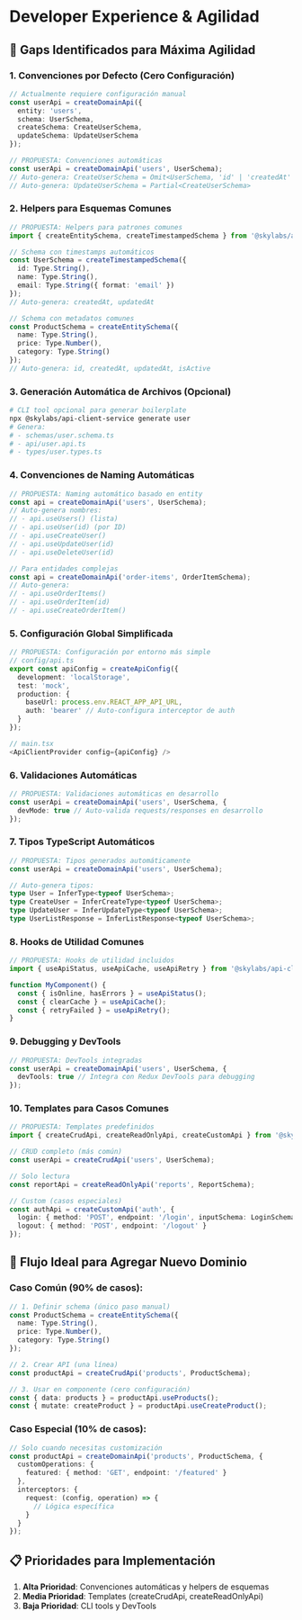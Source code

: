 # Developer Experience & Agilidad

## 🚀 Gaps Identificados para Máxima Agilidad

### 1. **Convenciones por Defecto (Cero Configuración)**
```typescript
// Actualmente requiere configuración manual
const userApi = createDomainApi({
  entity: 'users',
  schema: UserSchema,
  createSchema: CreateUserSchema,
  updateSchema: UpdateUserSchema
});

// PROPUESTA: Convenciones automáticas
const userApi = createDomainApi('users', UserSchema);
// Auto-genera: CreateUserSchema = Omit<UserSchema, 'id' | 'createdAt' | 'updatedAt'>
// Auto-genera: UpdateUserSchema = Partial<CreateUserSchema>
```

### 2. **Helpers para Esquemas Comunes**
```typescript
// PROPUESTA: Helpers para patrones comunes
import { createEntitySchema, createTimestampedSchema } from '@skylabs/api-client-service';

// Schema con timestamps automáticos
const UserSchema = createTimestampedSchema({
  id: Type.String(),
  name: Type.String(),
  email: Type.String({ format: 'email' })
});
// Auto-genera: createdAt, updatedAt

// Schema con metadatos comunes
const ProductSchema = createEntitySchema({
  name: Type.String(),
  price: Type.Number(),
  category: Type.String()
});
// Auto-genera: id, createdAt, updatedAt, isActive
```

### 3. **Generación Automática de Archivos (Opcional)**
```bash
# CLI tool opcional para generar boilerplate
npx @skylabs/api-client-service generate user
# Genera:
# - schemas/user.schema.ts
# - api/user.api.ts
# - types/user.types.ts
```

### 4. **Convenciones de Naming Automáticas**
```typescript
// PROPUESTA: Naming automático basado en entity
const api = createDomainApi('users', UserSchema);
// Auto-genera nombres:
// - api.useUsers() (lista)
// - api.useUser(id) (por ID)
// - api.useCreateUser()
// - api.useUpdateUser(id)
// - api.useDeleteUser(id)

// Para entidades complejas
const api = createDomainApi('order-items', OrderItemSchema);
// Auto-genera:
// - api.useOrderItems()
// - api.useOrderItem(id)
// - api.useCreateOrderItem()
```

### 5. **Configuración Global Simplificada**
```typescript
// PROPUESTA: Configuración por entorno más simple
// config/api.ts
export const apiConfig = createApiConfig({
  development: 'localStorage',
  test: 'mock',
  production: {
    baseUrl: process.env.REACT_APP_API_URL,
    auth: 'bearer' // Auto-configura interceptor de auth
  }
});

// main.tsx
<ApiClientProvider config={apiConfig} />
```

### 6. **Validaciones Automáticas**
```typescript
// PROPUESTA: Validaciones automáticas en desarrollo
const userApi = createDomainApi('users', UserSchema, {
  devMode: true // Auto-valida requests/responses en desarrollo
});
```

### 7. **Tipos TypeScript Automáticos**
```typescript
// PROPUESTA: Tipos generados automáticamente
const userApi = createDomainApi('users', UserSchema);

// Auto-genera tipos:
type User = InferType<typeof UserSchema>;
type CreateUser = InferCreateType<typeof UserSchema>;
type UpdateUser = InferUpdateType<typeof UserSchema>;
type UserListResponse = InferListResponse<typeof UserSchema>;
```

### 8. **Hooks de Utilidad Comunes**
```typescript
// PROPUESTA: Hooks de utilidad incluidos
import { useApiStatus, useApiCache, useApiRetry } from '@skylabs/api-client-service';

function MyComponent() {
  const { isOnline, hasErrors } = useApiStatus();
  const { clearCache } = useApiCache();
  const { retryFailed } = useApiRetry();
}
```

### 9. **Debugging y DevTools**
```typescript
// PROPUESTA: DevTools integradas
const userApi = createDomainApi('users', UserSchema, {
  devTools: true // Integra con Redux DevTools para debugging
});
```

### 10. **Templates para Casos Comunes**
```typescript
// PROPUESTA: Templates predefinidos
import { createCrudApi, createReadOnlyApi, createCustomApi } from '@skylabs/api-client-service';

// CRUD completo (más común)
const userApi = createCrudApi('users', UserSchema);

// Solo lectura
const reportApi = createReadOnlyApi('reports', ReportSchema);

// Custom (casos especiales)
const authApi = createCustomApi('auth', {
  login: { method: 'POST', endpoint: '/login', inputSchema: LoginSchema },
  logout: { method: 'POST', endpoint: '/logout' }
});
```

## 🎯 Flujo Ideal para Agregar Nuevo Dominio

### Caso Común (90% de casos):
```typescript
// 1. Definir schema (único paso manual)
const ProductSchema = createEntitySchema({
  name: Type.String(),
  price: Type.Number(),
  category: Type.String()
});

// 2. Crear API (una línea)
const productApi = createCrudApi('products', ProductSchema);

// 3. Usar en componente (cero configuración)
const { data: products } = productApi.useProducts();
const { mutate: createProduct } = productApi.useCreateProduct();
```

### Caso Especial (10% de casos):
```typescript
// Solo cuando necesitas customización
const productApi = createDomainApi('products', ProductSchema, {
  customOperations: {
    featured: { method: 'GET', endpoint: '/featured' }
  },
  interceptors: {
    request: (config, operation) => {
      // Lógica específica
    }
  }
});
```

## 📋 Prioridades para Implementación

1. **Alta Prioridad**: Convenciones automáticas y helpers de esquemas
2. **Media Prioridad**: Templates (createCrudApi, createReadOnlyApi)
3. **Baja Prioridad**: CLI tools y DevTools
